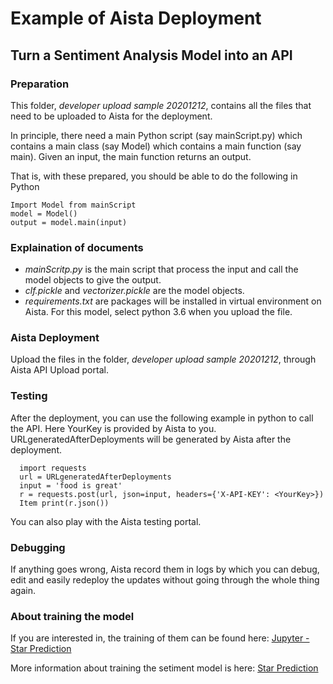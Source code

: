# Example of Aista Deployment

## Turn a Sentiment Analysis Model into an API

### Preparation
This folder, *developer upload sample 20201212*, contains all the files that need to be uploaded to Aista for the deployment.

In principle, there need a main Python script (say mainScript.py) which contains a main class (say Model) which contains a main function (say main). Given an input, the main function returns an output. 

That is, with these prepared, you should be able to do the following in Python

```
Import Model from mainScript
model = Model()
output = model.main(input)
```

### Explaination of documents

* *mainScritp.py* is the main script that process the input and call the model objects to give the output.
* *clf.pickle* and *vectorizer.pickle* are the model objects. 
* *requirements.txt* are packages will be installed in virtual environment on Aista. For this model, select python 3.6 when you upload the file.

### Aista Deployment
Upload the files in the folder, *developer upload sample 20201212*, through Aista API Upload portal.

### Testing
After the deployment, you can use the following example in python to call the API. Here YourKey is provided by Aista to you. URLgeneratedAfterDeployments will be generated by Aista after the deployment.

```
  import requests 
  url = URLgeneratedAfterDeployments
  input = 'food is great'
  r = requests.post(url, json=input, headers={'X-API-KEY': <YourKey>})
  Item print(r.json())
```
You can also play with the Aista testing portal.

### Debugging
If anything goes wrong, Aista record them in logs by which you can debug, edit and easily redeploy the updates without going through the whole thing again.

### About training the model
If you are interested in, the training of them can be found here:
[Jupyter - Star Prediction](https://github.com/deenaariff/Starly/blob/master/jupyter-notebook/Integrated%20Master%20File_v8.ipynb/)
		
More information about training the setiment model is here:
[Star Prediction](https://medium.com/@aariff.deen/creating-a-real-time-star-prediction-application-for-yelp-reviews-using-sentiment-analysis-9c7e94978bf6.)
   
